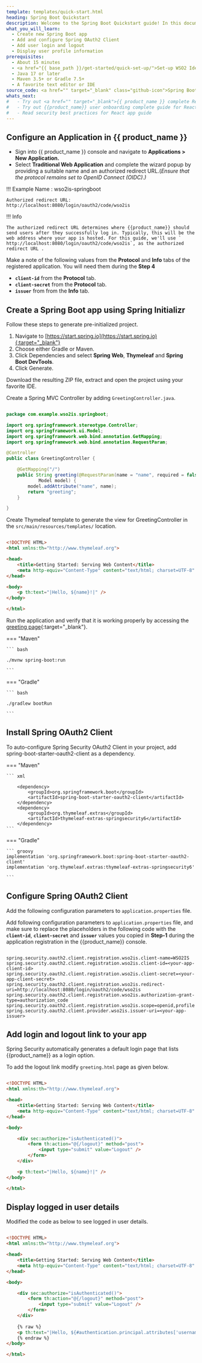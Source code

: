 ```yaml
---
template: templates/quick-start.html
heading: Spring Boot Quickstart
description: Welcome to the Spring Boot Quickstart guide! In this document, you will learn to build a Spring Boot web app, add user login and display user profile information using WSO2 Identity Server.
what_you_will_learn:
  - Create new Spring Boot app
  - Add and configure Spring OAuth2 Client
  - Add user login and logout
  - Display user profile information
prerequisites:
  - About 15 minutes
  - <a href="{{ base_path }}/get-started/quick-set-up/">Set-up WSO2 Identity Server</a>
  - Java 17 or later
  - Maven 3.5+ or Gradle 7.5+ 
  - A favorite text editor or IDE
source_code: <a href="" target="_blank" class="github-icon">Spring Boot App Sample</a>
whats_next:
#   - Try out <a href="" target="_blank">{{ product_name }} complete React guide</a>
#   - Try out {{product_name}} user onboarding complete guide for React
#   - Read security best practices for React app guide
---
```

## Configure an Application in {{ product_name }}

- Sign into {{ product_name }} console and navigate to **Applications > New Application.**
- Select **Traditional Web Application** and complete the wizard popup by providing a suitable name and an authorized redirect URL.(*Ensure that the protocol remains set to OpenID Connect (OIDC).)* 

!!! Example
    Name : wso2is-springboot

    Authorized redirect URL: http://localhost:8080/login/oauth2/code/wso2is

 

!!! Info

    The authorized redirect URL determines where {{product_name}} should send users after they successfully log in. Typically, this will be the web address where your app is hosted. For this guide, we'll use ` http://localhost:8080/login/oauth2/code/wso2is`, as the authorized redirect URL .
  


Make a note of the following values from the **Protocol** and **Info** tabs of the registered application. You will need them during the **Step 4**

- **`client-id`** from the **Protocol** tab. 
- **`client-secret`** from the **Protocol** tab. 
- **`issuer`** from from the **Info** tab.

## Create a Spring Boot app using Spring Initializr

Follow these steps to generate pre-initialized project.

1. Navigate to [https://start.spring.io](https://start.spring.io){:target="_blank"}  
2. Choose either Gradle or Maven. 
3. Click Dependencies and select **Spring Web**, **Thymeleaf** and **Spring Boot DevTools**.
4. Click Generate.

Download the resulting ZIP file, extract and open the project using your favorite IDE.

Create a Spring MVC Controller by adding `GreetingController.java`.   

```java title="GreetingController.java"

package com.example.wso2is.springboot;

import org.springframework.stereotype.Controller;
import org.springframework.ui.Model;
import org.springframework.web.bind.annotation.GetMapping;
import org.springframework.web.bind.annotation.RequestParam;

@Controller
public class GreetingController {

    @GetMapping("/")
    public String greeting(@RequestParam(name = "name", required = false, defaultValue = "World") String name,
            Model model) {
        model.addAttribute("name", name);
        return "greeting";
    }

}

```

Create Thymeleaf template to generate the view for GreetingController in the `src/main/resources/templates/` location.   


```html title="greeting.html"

<!DOCTYPE HTML>
<html xmlns:th="http://www.thymeleaf.org">

<head>
    <title>Getting Started: Serving Web Content</title>
    <meta http-equiv="Content-Type" content="text/html; charset=UTF-8" />
</head>

<body>
    <p th:text="|Hello, ${name}!|" />
</body>

</html>


```

Run the application and verify that it is working properly by accessing the [greeting page](http://localhost:8080){:target="_blank"}.

=== "Maven"

    ``` bash
    
    ./mvnw spring-boot:run

    ```

=== "Gradle"

    ``` bash

    ./gradlew bootRun

    ```



## Install Spring OAuth2 Client

To auto-configure Spring Security OAuth2 Client in your project, add spring-boot-starter-oauth2-client as a dependency.

=== "Maven"

    ``` xml

    	<dependency>
			<groupId>org.springframework.boot</groupId>
			<artifactId>spring-boot-starter-oauth2-client</artifactId>
		</dependency>
        <dependency>
			<groupId>org.thymeleaf.extras</groupId>
			<artifactId>thymeleaf-extras-springsecurity6</artifactId>
		</dependency>
    ```

=== "Gradle"

    ``` groovy
    implementation 'org.springframework.boot:spring-boot-starter-oauth2-client'
    implementation 'org.thymeleaf.extras:thymeleaf-extras-springsecurity6'

    ```


## Configure Spring OAuth2 Client

Add the following configuration parameters to `application.properties` file. 

Add following configuration parameters to `application.properties` file, and make sure to replace the placeholders in the following code with the **`client-id`**, **`client-secret`** and **`issuer`** values you copied in **Step-1** during the application registration in the {{product_name}} console. 



```properties

spring.security.oauth2.client.registration.wso2is.client-name=WSO2IS
spring.security.oauth2.client.registration.wso2is.client-id=<your-app-client-id>
spring.security.oauth2.client.registration.wso2is.client-secret=<your-app-client-secret>
spring.security.oauth2.client.registration.wso2is.redirect-uri=http://localhost:8080/login/oauth2/code/wso2is
spring.security.oauth2.client.registration.wso2is.authorization-grant-type=authorization_code
spring.security.oauth2.client.registration.wso2is.scope=openid,profile
spring.security.oauth2.client.provider.wso2is.issuer-uri=<your-app-issuer>

```

## Add login and logout link to your app

Spring Security automatically generates a default login page that lists {{product_name}} as a login option.

To add the logout link modify `greeting.html` page as given below.  

```html title="greeting.html" hl_lines="11-15"

<!DOCTYPE HTML>
<html xmlns:th="http://www.thymeleaf.org">

<head>
    <title>Getting Started: Serving Web Content</title>
    <meta http-equiv="Content-Type" content="text/html; charset=UTF-8" />
</head>

<body>

    <div sec:authorize="isAuthenticated()">
        <form th:action="@{/logout}" method="post">
            <input type="submit" value="Logout" />
        </form>
    </div>

    <p th:text="|Hello, ${name}!|" />
</body>

</html>

```

## Display logged in user details

Modified the code as below to see logged in user details.

```html title="greeting.html" hl_lines="18"

<!DOCTYPE HTML>
<html xmlns:th="http://www.thymeleaf.org">

<head>
    <title>Getting Started: Serving Web Content</title>
    <meta http-equiv="Content-Type" content="text/html; charset=UTF-8" />
</head>

<body>

    <div sec:authorize="isAuthenticated()">
        <form th:action="@{/logout}" method="post">
            <input type="submit" value="Logout" />
        </form>
    </div>
      
    {% raw %}
    <p th:text="|Hello, ${#authentication.principal.attributes['username']}!|" />
    {% endraw %}  
</body>

</html>

```
